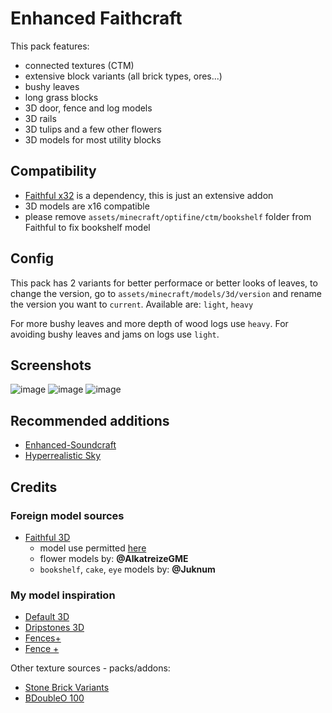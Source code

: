 # Enhanced Faithcraft

This pack features:

- connected textures (CTM)
- extensive block variants (all brick types, ores...)
- bushy leaves
- long grass blocks
- 3D door, fence and log models
- 3D rails
- 3D tulips and a few other flowers
- 3D models for most utility blocks

## Compatibility

- [Faithful x32](https://faithfulpack.net/faithful32x/latest) is a dependency, this is just an extensive addon
- 3D models are x16 compatible
- please remove `assets/minecraft/optifine/ctm/bookshelf` folder from Faithful to fix bookshelf model

## Config

This pack has 2 variants for better performace or better looks of leaves, to change the version, go to
`assets/minecraft/models/3d/version` and rename the version you want to `current`.
Available are: `light`, `heavy`

For more bushy leaves and more depth of wood logs use `heavy`.
For avoiding bushy leaves and jams on logs use `light`.

## Screenshots

![image](https://github.com/JosefLitos/Enhanced-Faithcraft/assets/54900518/28d0859c-f4a7-4232-8bb3-e00359c9a00d)
![image](https://user-images.githubusercontent.com/54900518/158024174-e931d94d-0947-44a7-a937-3471a8446a66.jpg)
![image](https://github.com/JosefLitos/Enhanced-Faithcraft/assets/54900518/a7aa437e-8983-410a-b868-25fbf667653f)

## Recommended additions

- [Enhanced-Soundcraft](https://github.com/JosefLitos/Enhanced-Soundcraft)
- [Hyperrealistic Sky](https://modrinth.com/resourcepack/hyper-realistic-sky)

## Credits

### Foreign model sources

- [Faithful 3D](https://github.com/Faithful3D/Java-32x)
  - model use permitted [here](https://github.com/Faithful3D/Java-32x/issues/45)
  - flower models by: **@AlkatreizeGME**
  - `bookshelf`, `cake`, `eye` models by: **@Juknum**

### My model inspiration

- [Default 3D](https://www.curseforge.com/minecraft/texture-packs/default-3d-16x)
- [Dripstones 3D](https://www.curseforge.com/minecraft/texture-packs/dripstones-3d)
- [Fences+](https://www.curseforge.com/minecraft/texture-packs/fences)
- [Fence +](https://www.planetminecraft.com/texture-pack/fence)

Other texture sources - packs/addons:

- [Stone Brick Variants](https://faithful.team/stone-brick-variation)
- [BDoubleO 100](https://www.youtube.com/watch?v=fM7DvbGr-WU)
